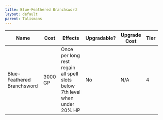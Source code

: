 ```yaml
---
title: Blue-Feathered Branchsword
layout: default
parent: Talismans
---
```

| Name                       | Cost    | Effects                                                                     | Upgradable? | Upgrade Cost | Tier |
| -------------------------- | ------- | --------------------------------------------------------------------------- | ----------- | ------------ | ---- |
| Blue-Feathered Branchsword | 3000 GP | Once per long rest regain all spell slots below 7th level when under 20% HP | No          | N/A          | 4    |